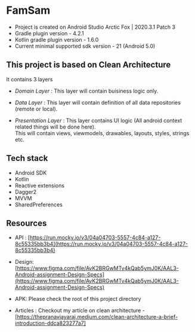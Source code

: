 # FamSam

- Project is created on Android Studio Arctic Fox | 2020.3.1 Patch 3
- Gradle plugin version - 4.2.1
- Kotlin gradle plugin version - 1.6.0
- Current minimal supported sdk version - 21 (Android 5.0)

## This project is based on Clean Architecture
   It contains 3 layers <br />

- *Domain Layer* : This layer will contain buisiness logic only.

- *Data Layer* : This layer will contain definition of all data repositories (remote or local).

- *Presentation Layer* : This layer contains UI logic (All android context related things will be done here). <br/>
This will contain views, viewmodels, drawables, layouts, styles, strings etc.

## Tech stack

- Android SDK 
- Kotlin 
- Reactive extensions 
- Dagger2 
- MVVM
- SharedPreferences

## Resources

- API : [https://run.mocky.io/v3/04a04703-5557-4c84-a127-8c55335bb3b4](https://run.mocky.io/v3/04a04703-5557-4c84-a127-8c55335bb3b4)

- Design: [https://www.figma.com/file/AvK2BRGwMTv4kQab5ymJ0K/AAL3-Android-assignment-Design-Specs](https://www.figma.com/file/AvK2BRGwMTv4kQab5ymJ0K/AAL3-Android-assignment-Design-Specs)

- APK: Please check the root of this project directory

- Articles : Checkout my article on clean architecture -[https://thepranavjayaraj.medium.com/clean-architecture-a-brief-introduction-ddca823277a7]
